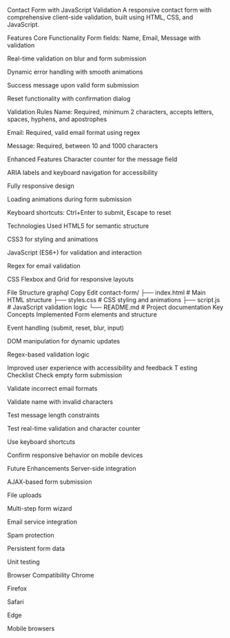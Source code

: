 Contact Form with JavaScript Validation
A responsive contact form with comprehensive client-side validation, built using HTML, CSS, and JavaScript.

Features
Core Functionality
Form fields: Name, Email, Message with validation

Real-time validation on blur and form submission

Dynamic error handling with smooth animations

Success message upon valid form submission

Reset functionality with confirmation dialog

Validation Rules
Name: Required, minimum 2 characters, accepts letters, spaces, hyphens, and apostrophes

Email: Required, valid email format using regex

Message: Required, between 10 and 1000 characters

Enhanced Features
Character counter for the message field

ARIA labels and keyboard navigation for accessibility

Fully responsive design

Loading animations during form submission

Keyboard shortcuts: Ctrl+Enter to submit, Escape to reset

Technologies Used
HTML5 for semantic structure

CSS3 for styling and animations

JavaScript (ES6+) for validation and interaction

Regex for email validation

CSS Flexbox and Grid for responsive layouts

File Structure
graphql
Copy
Edit
contact-form/
├── index.html          # Main HTML structure
├── styles.css          # CSS styling and animations
├── script.js           # JavaScript validation logic
└── README.md           # Project documentation
Key Concepts Implemented
Form elements and structure

Event handling (submit, reset, blur, input)

DOM manipulation for dynamic updates

Regex-based validation logic

Improved user experience with accessibility and feedback
T
esting Checklist
Check empty form submission

Validate incorrect email formats

Validate name with invalid characters

Test message length constraints

Test real-time validation and character counter

Use keyboard shortcuts

Confirm responsive behavior on mobile devices

Future Enhancements
Server-side integration

AJAX-based form submission

File uploads

Multi-step form wizard

Email service integration

Spam protection

Persistent form data

Unit testing

Browser Compatibility
Chrome

Firefox

Safari

Edge

Mobile browsers
